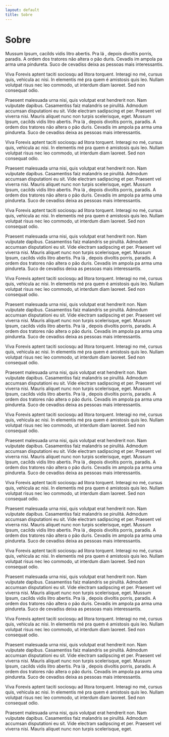 ```yaml
---
layout: default
title: Sobre
---
```

# Sobre
Mussum Ipsum, cacilds vidis litro abertis. Pra lá , depois divoltis porris, paradis. A ordem dos tratores não altera o pão duris. Cevadis im ampola pa arma uma pindureta. Suco de cevadiss deixa as pessoas mais interessantis.

Viva Forevis aptent taciti sociosqu ad litora torquent. Interagi no mé, cursus quis, vehicula ac nisi. In elementis mé pra quem é amistosis quis leo. Nullam volutpat risus nec leo commodo, ut interdum diam laoreet. Sed non consequat odio.

Praesent malesuada urna nisi, quis volutpat erat hendrerit non. Nam vulputate dapibus. Casamentiss faiz malandris se pirulitá. Admodum accumsan disputationi eu sit. Vide electram sadipscing et per. Praesent vel viverra nisi. Mauris aliquet nunc non turpis scelerisque, eget.
Mussum Ipsum, cacilds vidis litro abertis. Pra lá , depois divoltis porris, paradis. A ordem dos tratores não altera o pão duris. Cevadis im ampola pa arma uma pindureta. Suco de cevadiss deixa as pessoas mais interessantis.

Viva Forevis aptent taciti sociosqu ad litora torquent. Interagi no mé, cursus quis, vehicula ac nisi. In elementis mé pra quem é amistosis quis leo. Nullam volutpat risus nec leo commodo, ut interdum diam laoreet. Sed non consequat odio.

Praesent malesuada urna nisi, quis volutpat erat hendrerit non. Nam vulputate dapibus. Casamentiss faiz malandris se pirulitá. Admodum accumsan disputationi eu sit. Vide electram sadipscing et per. Praesent vel viverra nisi. Mauris aliquet nunc non turpis scelerisque, eget.
Mussum Ipsum, cacilds vidis litro abertis. Pra lá , depois divoltis porris, paradis. A ordem dos tratores não altera o pão duris. Cevadis im ampola pa arma uma pindureta. Suco de cevadiss deixa as pessoas mais interessantis.

Viva Forevis aptent taciti sociosqu ad litora torquent. Interagi no mé, cursus quis, vehicula ac nisi. In elementis mé pra quem é amistosis quis leo. Nullam volutpat risus nec leo commodo, ut interdum diam laoreet. Sed non consequat odio.

Praesent malesuada urna nisi, quis volutpat erat hendrerit non. Nam vulputate dapibus. Casamentiss faiz malandris se pirulitá. Admodum accumsan disputationi eu sit. Vide electram sadipscing et per. Praesent vel viverra nisi. Mauris aliquet nunc non turpis scelerisque, eget.
Mussum Ipsum, cacilds vidis litro abertis. Pra lá , depois divoltis porris, paradis. A ordem dos tratores não altera o pão duris. Cevadis im ampola pa arma uma pindureta. Suco de cevadiss deixa as pessoas mais interessantis.

Viva Forevis aptent taciti sociosqu ad litora torquent. Interagi no mé, cursus quis, vehicula ac nisi. In elementis mé pra quem é amistosis quis leo. Nullam volutpat risus nec leo commodo, ut interdum diam laoreet. Sed non consequat odio.

Praesent malesuada urna nisi, quis volutpat erat hendrerit non. Nam vulputate dapibus. Casamentiss faiz malandris se pirulitá. Admodum accumsan disputationi eu sit. Vide electram sadipscing et per. Praesent vel viverra nisi. Mauris aliquet nunc non turpis scelerisque, eget.
Mussum Ipsum, cacilds vidis litro abertis. Pra lá , depois divoltis porris, paradis. A ordem dos tratores não altera o pão duris. Cevadis im ampola pa arma uma pindureta. Suco de cevadiss deixa as pessoas mais interessantis.

Viva Forevis aptent taciti sociosqu ad litora torquent. Interagi no mé, cursus quis, vehicula ac nisi. In elementis mé pra quem é amistosis quis leo. Nullam volutpat risus nec leo commodo, ut interdum diam laoreet. Sed non consequat odio.

Praesent malesuada urna nisi, quis volutpat erat hendrerit non. Nam vulputate dapibus. Casamentiss faiz malandris se pirulitá. Admodum accumsan disputationi eu sit. Vide electram sadipscing et per. Praesent vel viverra nisi. Mauris aliquet nunc non turpis scelerisque, eget.
Mussum Ipsum, cacilds vidis litro abertis. Pra lá , depois divoltis porris, paradis. A ordem dos tratores não altera o pão duris. Cevadis im ampola pa arma uma pindureta. Suco de cevadiss deixa as pessoas mais interessantis.

Viva Forevis aptent taciti sociosqu ad litora torquent. Interagi no mé, cursus quis, vehicula ac nisi. In elementis mé pra quem é amistosis quis leo. Nullam volutpat risus nec leo commodo, ut interdum diam laoreet. Sed non consequat odio.

Praesent malesuada urna nisi, quis volutpat erat hendrerit non. Nam vulputate dapibus. Casamentiss faiz malandris se pirulitá. Admodum accumsan disputationi eu sit. Vide electram sadipscing et per. Praesent vel viverra nisi. Mauris aliquet nunc non turpis scelerisque, eget.
Mussum Ipsum, cacilds vidis litro abertis. Pra lá , depois divoltis porris, paradis. A ordem dos tratores não altera o pão duris. Cevadis im ampola pa arma uma pindureta. Suco de cevadiss deixa as pessoas mais interessantis.

Viva Forevis aptent taciti sociosqu ad litora torquent. Interagi no mé, cursus quis, vehicula ac nisi. In elementis mé pra quem é amistosis quis leo. Nullam volutpat risus nec leo commodo, ut interdum diam laoreet. Sed non consequat odio.

Praesent malesuada urna nisi, quis volutpat erat hendrerit non. Nam vulputate dapibus. Casamentiss faiz malandris se pirulitá. Admodum accumsan disputationi eu sit. Vide electram sadipscing et per. Praesent vel viverra nisi. Mauris aliquet nunc non turpis scelerisque, eget.
Mussum Ipsum, cacilds vidis litro abertis. Pra lá , depois divoltis porris, paradis. A ordem dos tratores não altera o pão duris. Cevadis im ampola pa arma uma pindureta. Suco de cevadiss deixa as pessoas mais interessantis.

Viva Forevis aptent taciti sociosqu ad litora torquent. Interagi no mé, cursus quis, vehicula ac nisi. In elementis mé pra quem é amistosis quis leo. Nullam volutpat risus nec leo commodo, ut interdum diam laoreet. Sed non consequat odio.

Praesent malesuada urna nisi, quis volutpat erat hendrerit non. Nam vulputate dapibus. Casamentiss faiz malandris se pirulitá. Admodum accumsan disputationi eu sit. Vide electram sadipscing et per. Praesent vel viverra nisi. Mauris aliquet nunc non turpis scelerisque, eget.
Mussum Ipsum, cacilds vidis litro abertis. Pra lá , depois divoltis porris, paradis. A ordem dos tratores não altera o pão duris. Cevadis im ampola pa arma uma pindureta. Suco de cevadiss deixa as pessoas mais interessantis.

Viva Forevis aptent taciti sociosqu ad litora torquent. Interagi no mé, cursus quis, vehicula ac nisi. In elementis mé pra quem é amistosis quis leo. Nullam volutpat risus nec leo commodo, ut interdum diam laoreet. Sed non consequat odio.

Praesent malesuada urna nisi, quis volutpat erat hendrerit non. Nam vulputate dapibus. Casamentiss faiz malandris se pirulitá. Admodum accumsan disputationi eu sit. Vide electram sadipscing et per. Praesent vel viverra nisi. Mauris aliquet nunc non turpis scelerisque, eget.
Mussum Ipsum, cacilds vidis litro abertis. Pra lá , depois divoltis porris, paradis. A ordem dos tratores não altera o pão duris. Cevadis im ampola pa arma uma pindureta. Suco de cevadiss deixa as pessoas mais interessantis.

Viva Forevis aptent taciti sociosqu ad litora torquent. Interagi no mé, cursus quis, vehicula ac nisi. In elementis mé pra quem é amistosis quis leo. Nullam volutpat risus nec leo commodo, ut interdum diam laoreet. Sed non consequat odio.

Praesent malesuada urna nisi, quis volutpat erat hendrerit non. Nam vulputate dapibus. Casamentiss faiz malandris se pirulitá. Admodum accumsan disputationi eu sit. Vide electram sadipscing et per. Praesent vel viverra nisi. Mauris aliquet nunc non turpis scelerisque, eget.
